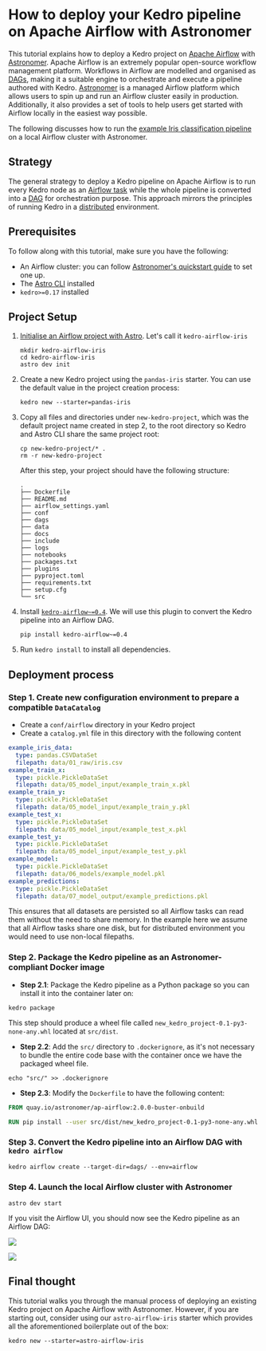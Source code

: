 # How to deploy your Kedro pipeline on Apache Airflow with Astronomer

This tutorial explains how to deploy a Kedro project on [Apache Airflow](https://airflow.apache.org/) with [Astronomer](https://www.astronomer.io/). Apache Airflow is an extremely popular open-source workflow management platform. Workflows in Airflow are modelled and organised as [DAGs](https://en.wikipedia.org/wiki/Directed_acyclic_graph), making it a suitable engine to orchestrate and execute a pipeline authored with Kedro. [Astronomer](https://www.astronomer.io/docs/cloud/stable/develop/cli-quickstart) is a managed Airflow platform which allows users to spin up and run an Airflow cluster easily in production. Additionally, it also provides a set of tools to help users get started with Airflow locally in the easiest way possible.

The following discusses how to run the [example Iris classification pipeline](../02_get_started/05_example_project) on a local Airflow cluster with Astronomer.

## Strategy

The general strategy to deploy a Kedro pipeline on Apache Airflow is to run every Kedro node as an [Airflow task](https://airflow.apache.org/docs/apache-airflow/stable/concepts/tasks.html) while the whole pipeline is converted into a [DAG](https://airflow.apache.org/docs/apache-airflow/stable/concepts/dags.html) for orchestration purpose. This approach mirrors the principles of running Kedro in a [distributed](03_distributed) environment.

## Prerequisites

To follow along with this tutorial, make sure you have the following:

*  An Airflow cluster: you can follow [Astronomer's quickstart guide](https://www.astronomer.io/docs/cloud/stable/get-started/quickstart) to set one up.
* The [Astro CLI](https://www.astronomer.io/docs/cloud/stable/get-started/quickstart#step-4-install-the-astronomer-cli) installed
* `kedro>=0.17` installed

## Project Setup

1. [Initialise an Airflow project with Astro](https://www.astronomer.io/docs/cloud/stable/get-started/quickstart#step-5-initialize-an-airflow-project). Let's call it `kedro-airflow-iris`

    ```shell
    mkdir kedro-airflow-iris
    cd kedro-airflow-iris
    astro dev init
    ```

2. Create a new Kedro project using the `pandas-iris` starter. You can use the default value in the project creation process:

    ```shell
    kedro new --starter=pandas-iris
    ```

3. Copy all files and directories under `new-kedro-project`, which was the default project name created in step 2, to the root directory so Kedro and Astro CLI share the same project root:

    ```shell
    cp new-kedro-project/* .
    rm -r new-kedro-project
    ```

    After this step, your project should have the following structure:

    ```console
    .
    ├── Dockerfile
    ├── README.md
    ├── airflow_settings.yaml
    ├── conf
    ├── dags
    ├── data
    ├── docs
    ├── include
    ├── logs
    ├── notebooks
    ├── packages.txt
    ├── plugins
    ├── pyproject.toml
    ├── requirements.txt
    ├── setup.cfg
    └── src
    ```

4. Install [`kedro-airflow~=0.4`](https://github.com/kedro-org/kedro-airflow). We will use this plugin to convert the Kedro pipeline into an Airflow DAG.

    ```shell
    pip install kedro-airflow~=0.4
    ```

5. Run `kedro install` to install all dependencies.

## Deployment process

### Step 1. Create new configuration environment to prepare a compatible `DataCatalog`

* Create a `conf/airflow` directory in your Kedro project
* Create a `catalog.yml` file in this directory with the following content

```yaml
example_iris_data:
  type: pandas.CSVDataSet
  filepath: data/01_raw/iris.csv
example_train_x:
  type: pickle.PickleDataSet
  filepath: data/05_model_input/example_train_x.pkl
example_train_y:
  type: pickle.PickleDataSet
  filepath: data/05_model_input/example_train_y.pkl
example_test_x:
  type: pickle.PickleDataSet
  filepath: data/05_model_input/example_test_x.pkl
example_test_y:
  type: pickle.PickleDataSet
  filepath: data/05_model_input/example_test_y.pkl
example_model:
  type: pickle.PickleDataSet
  filepath: data/06_models/example_model.pkl
example_predictions:
  type: pickle.PickleDataSet
  filepath: data/07_model_output/example_predictions.pkl
```

This ensures that all datasets are persisted so all Airflow tasks can read them without the need to share memory. In the example here we assume that all Airflow tasks share one disk, but for distributed environment you would need to use non-local filepaths.

### Step 2. Package the Kedro pipeline as an Astronomer-compliant Docker image

* **Step 2.1**: Package the Kedro pipeline as a Python package so you can install it into the container later on:

```shell
kedro package
```

This step should produce a wheel file called `new_kedro_project-0.1-py3-none-any.whl` located at `src/dist`.

* **Step 2.2**: Add the `src/` directory to `.dockerignore`, as it's not necessary to bundle the entire code base with the container once we have the packaged wheel file.

```shell
echo "src/" >> .dockerignore
```

* **Step 2.3**: Modify the `Dockerfile` to have the following content:

```Dockerfile
FROM quay.io/astronomer/ap-airflow:2.0.0-buster-onbuild

RUN pip install --user src/dist/new_kedro_project-0.1-py3-none-any.whl
```

### Step 3. Convert the Kedro pipeline into an Airflow DAG with `kedro airflow`

```shell
kedro airflow create --target-dir=dags/ --env=airflow
```

### Step 4. Launch the local Airflow cluster with Astronomer

```shell
astro dev start
```

If you visit the Airflow UI, you should now see the Kedro pipeline as an Airflow DAG:

![](../meta/images/kedro_airflow_dag.png)

![](../meta/images/kedro_airflow_dag_run.png)

## Final thought

This tutorial walks you through the manual process of deploying an existing Kedro project on Apache Airflow with Astronomer. However, if you are starting out, consider using our `astro-airflow-iris` starter which provides all the aforementioned boilerplate out of the box:

```shell
kedro new --starter=astro-airflow-iris
```
